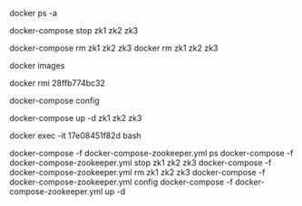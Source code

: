 
docker ps -a

docker-compose stop zk1 zk2 zk3

docker-compose rm zk1 zk2 zk3
docker rm zk1 zk2 zk3


docker images

docker rmi 28ffb774bc32


docker-compose config

docker-compose up -d zk1 zk2 zk3

docker exec -it 17e08451f82d bash


docker-compose -f docker-compose-zookeeper.yml ps
docker-compose -f docker-compose-zookeeper.yml stop zk1 zk2 zk3
docker-compose -f docker-compose-zookeeper.yml rm  zk1 zk2 zk3
docker-compose -f docker-compose-zookeeper.yml config
docker-compose -f docker-compose-zookeeper.yml up -d 


